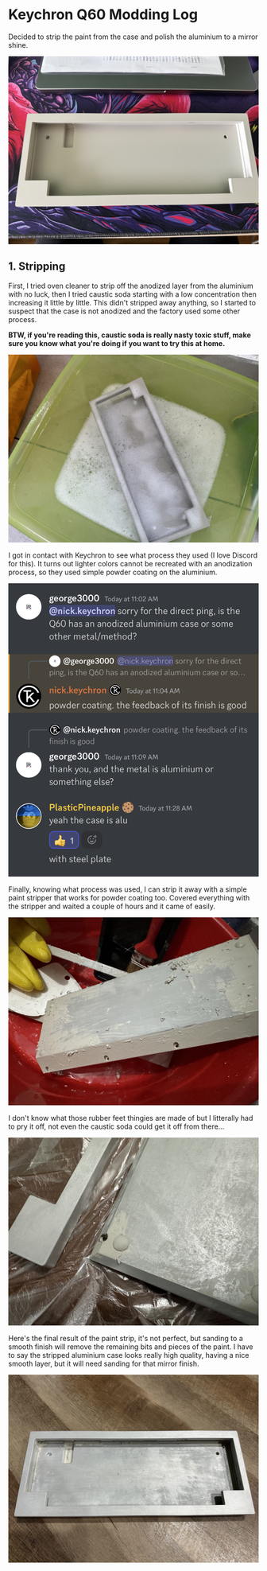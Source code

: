 # Keychron Q60 Modding Log

Decided to strip the paint from the case and polish the aluminium to a mirror shine.

![dissassembled case](./images/001.jpeg)


## 1. Stripping

First, I tried oven cleaner to strip off the anodized layer from the aluminium with no luck, then I tried caustic soda starting with a low concentration then increasing it little by little. This didn't stripped away anything, so I started to suspect that the case is not anodized and the factory used some other process.

**BTW, if you're reading this, caustic soda is really nasty toxic stuff, make sure you know what you're doing if you want to try this at home.**

![stripping case](./images/002.jpeg)


I got in contact with Keychron to see what process they used (I love Discord for this). It turns out lighter colors cannot be recreated with an anodization process, so they used simple powder coating on the aluminium.

![keychron support](./images/003.jpeg)

Finally, knowing what process was used, I can strip it away with a simple paint stripper that works for powder coating too. Covered everything with the stripper and waited a couple of hours and it came of easily.

![stripping paint](./images/004.jpeg)

I don't know what those rubber feet thingies are made of but I litterally had to pry it off, not even the caustic soda could get it off from there...

![rubber feet](./images/005.jpeg)

Here's the final result of the paint strip, it's not perfect, but sanding to a smooth finish will remove the remaining bits and pieces of the paint. I have to say the stripped aluminium case looks really high quality, having a nice smooth layer, but it will need sanding for that mirror finish.

![rubber feet](./images/006.jpeg)
